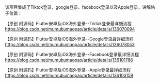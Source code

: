 该项目集成了Tiktok登录、google登录、facebook登录以及Apple登录，讲解帖子位置：

【原创 附源码】Flutter安卓及iOS海外登录--Tiktok登录最详细流程 
https://blog.csdn.net/mumubumaopao/article/details/136070094

【原创 附源码】Flutter安卓及iOS海外登录--Google登录最详细流程
https://blog.csdn.net/mumubumaopao/article/details/136078053

【原创 附源码】Flutter安卓及iOS海外登录--Facebook登录最详细流程
https://blog.csdn.net/mumubumaopao/article/details/136101788

【原创 附源码】Flutter安卓及iOS海外登录--Apple登录最详细流程
https://blog.csdn.net/mumubumaopao/article/details/136103159
